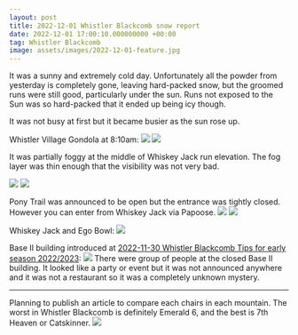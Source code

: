 ```yaml
---
layout: post
title: 2022-12-01 Whistler Blackcomb snow report
date: 2022-12-01 17:00:10.000000000 +00:00
tag: Whistler Blackcomb
image: assets/images/2022-12-01-feature.jpg
---
```


It was a sunny and extremely cold day. Unfortunately all the powder from yesterday is completely gone, leaving hard-packed snow, but the groomed runs were still good, particularly under the sun. Runs not exposed to the Sun was so hard-packed that it ended up being icy though.

It was not busy at first but it became busier as the sun rose up.

Whistler Village Gondola at 8:10am:
![](/assets/images/2022-12-01-whistler-village-gondola.jpg)
![](/assets/images/2022-12-01-whistler-village-gondola-2.jpg)

It was partially foggy at the middle of Whiskey Jack run elevation. The fog layer was thin enough that the visibility was not very bad.

![](/assets/images/2022-12-01-sun-with-fog.jpg)
![](/assets/images/2022-12-01-sun-with-fog-2.jpg)

Pony Trail was announced to be open but the entrance was tightly closed. However you can enter from Whiskey Jack via Papoose.
![](/assets/images/2022-12-01-pony-trail-entrance-closed.jpg)
![](/assets/images/2022-12-01-pony-trail-entrance-closed-2.jpg)

Whiskey Jack and Ego Bowl:
![](/assets/images/2022-12-01-whiskey-jack-and-ego-bowl.jpg)

Base II building introduced at [2022-11-30 Whistler Blackcomb Tips for early season 2022/2023](https://vancouversnowboarding.ca/2022-11-30-whistler-blackcomb-tips-for-early-season-2022-2023/):
![](/assets/images/2022-12-01-base-2.jpg)
There were group of people at the closed Base II building. It looked like a party or event but it was not announced anywhere and it was not a restaurant so it was a completely unknown mystery.

---

Planning to publish an article to compare each chairs in each mountain. The worst in Whistler Blackcomb is definitely Emerald 6, and the best is 7th Heaven or Catskinner.
![](/assets/images/2022-12-01-terrible-chair.jpg)
